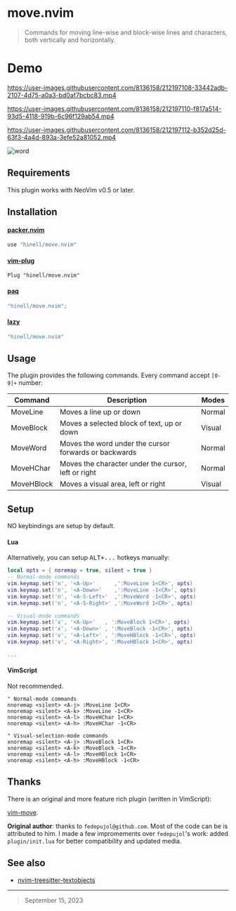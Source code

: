 # move.nvim

> Commands for moving line-wise and block-wise lines and characters, both vertically and horizontally.

# Demo
https://user-images.githubusercontent.com/8136158/212197108-33442adb-2107-4d75-a0a3-bd0af7bcbc83.mp4

https://user-images.githubusercontent.com/8136158/212197110-f817a514-93d5-4118-919b-6c96f129ab54.mp4

https://user-images.githubusercontent.com/8136158/212197112-b352d25d-63f3-4a4d-893a-3efe52a81052.mp4

![word](https://user-images.githubusercontent.com/26419570/227013070-6c5e041c-c500-4944-8c83-79d5d54f6394.gif)


## Requirements

This plugin works with NeoVim v0.5 or later.

## Installation
#### [packer.nvim](https://github.com/wbthomason/packer.nvim)
``` lua
use "hinell/move.nvim"
```

#### [vim-plug](https://github.com/junegunn/vim-plug)

``` vim
Plug "hinell/move.nvim"
```

#### [paq](https://github.com/savq/paq-nvim)

``` lua
"hinell/move.nvim";
```
#### [lazy](https://github.com/folke/lazy.nvim)


```lua
"hinell/move.nvim"
```

## Usage

The plugin provides the following commands. Every command accept `[0-9]+` number:

| Command    | Description | Modes |
|------------|-------------|------|
| MoveLine   | Moves a line up or down | Normal |
| MoveBlock  | Moves a selected block of text, up or down | Visual |
| MoveWord   | Moves the word under the cursor forwards or backwards | Normal |
| MoveHChar  | Moves the character under the cursor, left or right | Normal |
| MoveHBlock | Moves a visual area, left or right | Visual |

## Setup

NO keybindings are setup by default. </br>

#### Lua

Alternatively, you can setup <kbd>ALT+...</kbd> hotkeys manually:

``` lua
local opts = { noremap = true, silent = true }
-- Normal-mode commands
vim.keymap.set('n', '<A-Up>'      ,':MoveLine 1<CR>', opts)
vim.keymap.set('n', '<A-Down>'    ,':MoveLine -1<CR>', opts)
vim.keymap.set('n', '<A-S-Left>'  ,':MoveWord -1<CR>', opts)
vim.keymap.set('n', '<A-S-Right>' ,':MoveWord 1<CR>', opts)

-- Visual-mode commands
vim.keymap.set('x', '<A-Up>'   , ':MoveBlock 1<CR>', opts)
vim.keymap.set('x', '<A-Down>' , ':MoveBlock -1<CR>', opts)
vim.keymap.set('v', '<A-Left>' , ':MoveHBlock -1<CR>', opts)
vim.keymap.set('v', '<A-Right>', ':MoveHBlock 1<CR>', opts)

...

```

#### VimScript

Not recommended.

``` vim-script
" Normal-mode commands
nnoremap <silent> <A-j> :MoveLine 1<CR>
nnoremap <silent> <A-k> :MoveLine -1<CR>
nnoremap <silent> <A-l> :MoveHChar 1<CR>
nnoremap <silent> <A-h> :MoveHChar -1<CR>

" Visual-selection-mode commands
xnoremap <silent> <A-j> :MoveBlock 1<CR>
xnoremap <silent> <A-k> :MoveBlock -1<CR>
vnoremap <silent> <A-l> :MoveHBlock 1<CR>
vnoremap <silent> <A-h> :MoveHBlock -1<CR>
```

## Thanks

There is an original and more feature rich plugin (written in VimScript):

[vim-move](https://github.com/matze/vim-move).

**Original author**: thanks to `fedepujol@github.com`. Most of the code can be is attributed to him.
I made a few impromements over `fedepujol`'s work: added `plugin/init.lua` for better compatibility and updated media.


## See also
* [nvim-treesitter-textobjects](https://github.com/nvim-treesitter/nvim-treesitter-textobjects)

----
> September 15, 2023
